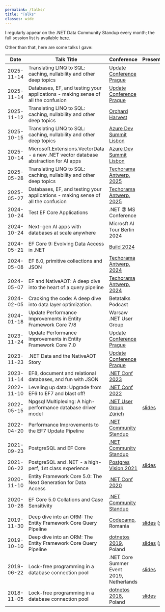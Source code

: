 ```yaml
---
permalink: /talks/
title: "Talks"
classes: wide
---
```


I regularly appear on the .NET Data Community Standup every month; the full session list is available [here](https://www.youtube.com/playlist?list=PLdo4fOcmZ0oX0ObHwBrJ0vJpZ7PiYMqeA).

Other than that, here are some talks I gave:

Date       | Talk Title                                                                           | Conference                                                                        | Presentation                             | Recording
---------- | ------------------------------------------------------------------------------------ | --------------------------------------------------------------------------------- | ---------------------------------------- | ---------
2025-11-14 | Translating LINQ to SQL: caching, nullability and other deep topics                  | [Update Conference Prague](https://prague.updateconference.net/)                  |
2025-11-14 | Databases, EF, and testing your applications - making sense of all the confusion     | [Update Conference Prague](https://prague.updateconference.net/)                  |                                        |
2025-11-12 | Translating LINQ to SQL: caching, nullability and other deep topics                  | [Orchard Harvest](https://orchardcore.net)                                        |
2025-10-15 | Translating LINQ to SQL: caching, nullability and other deep topics                  | [Azure Dev Summit Lisbon](https://azuredevsummit.com)                             |
2025-10-14 | Microsoft.Extensions.VectorData - a new .NET vector database abstraction for AI apps | [Azure Dev Summit Lisbon](https://azuredevsummit.com)                             |
2025-05-28 | Translating LINQ to SQL: caching, nullability and other deep topics                  | [Techorama Antwerp, 2025](https://techorama.be)                                   |
2025-05-27 | Databases, EF, and testing your applications - making sense of all the confusion     | [Techorama Antwerp, 2025](https://techorama.be)                                   |
2024-10-24 | Test EF Core Applications                                                            | .NET @ MS Conference
2024-10-24 | Next-gen AI apps with databases at scale anywhere                                    | Microsft AI Tour Berlin 2024
2024-05-21 | EF Core 9: Evolving Data Access in .NET                                              | [Build 2024](https://build.microsoft.com/en-US/sessions/4f008f3d-c58a-4806-b6b4-dfb993b32c4f?source=/speakers/fa3388eb-b27c-444d-99bc-a0d1f8c02961)
2024-05-08 | EF 8.0, primitive collections and JSON                                               | [Techorama Antwerp, 2024](https://techorama.be)
2024-05-07 | EF and NativeAOT: A deep dive into the heart of a query pipeline                     | [Techorama Antwerp, 2024](https://techorama.be)
2024-02-05 | Cracking the code: A deep dive into data layer optimization.                         | Betatalks Podcast                                                                 |                                          | [recording](https://podcast.betatalks.nl/1622272/14420325-75-cracking-the-code-a-deep-dive-into-data-layer-optimization-with-shay-rojansky)
2024-01-18 | Update Performance Improvements in Entity Framework Core 7/8                         | Warsaw .NET User Group                                                            |                                          |
2023-11-24 | Update Performance Improvements in Entity Framework Core 7.0                         | [Update Conference Prague](https://www.updateconference.net)                      |                                          | 
2023-11-23 | .NET Data and the NativeAOT Story                                                    | [Update Conference Prague](https://www.updateconference.net)                      |                                          | 
2023-11-14 | EF8, document and relational databases, and fun with JSON                            | [.NET Conf 2023](https://www.dotnetconf.net)                                      |                                          | [recording](https://youtu.be/_8iH5QnkIJo)
2022-11-10 | Leveling up data: Upgrade from EF6 to EF7 and blast off!                             | [.NET Conf 2022](https://www.dotnetconf.net)                                      |                                          | [recording](https://youtu.be/1U02rnSaz9Q)
2022-05-15 | Npgsql Multiplexing: A high-performance database driver model                        | [.NET User Group Zürich](https://www.meetup.com/dotnet-zurich/events/285736291)   | [slides](2022-05-12-npgsql-multiplexing) | [recording](https://www.youtube.com/watch?v=M2tJLi_MYOw)
2022-04-20 | Performance Improvements to the EF7 Update Pipeline                                  | [.NET Community Standup](https://dotnet.microsoft.com/platform/community/standup) |                                          | [recording](https://www.youtube.com/watch?v=EXbuRVqxn2o)
2021-09-23 | PostgreSQL and EF Core                                                               | [.NET Community Standup](https://dotnet.microsoft.com/platform/community/standup) |                                          | [recording](https://www.youtube.com/watch?v=Ya_cmZRwACM&list=PLdo4fOcmZ0oX-DBuRG4u58ZTAJgBAeQ-t&index=7)
2021-06-22 | PostgreSQL and .NET - a high-perf, 1st class experience                              | [Postgres Vision 2021](https://www.postgresvision.com)                            | [slides](2021-06-22-postgres-vision)     | [recording](https://www.postgresvision.com/2021/session-videos/open)
2020-11-10 | Entity Framework Core 5.0: The Next Generation for Data Access                       | [.NET Conf 2020](https://www.dotnetconf.net)                                      |                                          | [recording](https://www.youtube.com/watch?reload=9&v=BIImyq8qaD4)
2020-10-28 | EF Core 5.0 Collations and Case Sensitivity                                          | [.NET Community Standup](https://dotnet.microsoft.com/platform/community/standup) |                                          | [recording](https://www.youtube.com/watch?v=OgMhLVa_VfA&list=PLdo4fOcmZ0oX-DBuRG4u58ZTAJgBAeQ-t&index=1)
2019-11-30 | Deep dive into an ORM: The Entity Framework Core Query Pipeline                      | [Codecamp](https://codecamp.ro/cluj), Romania                                     | [slides](2019-11-30-codecamp-efcore-query-internals) ([src](https://github.com/roji/roji.github.io/tree/master/talks/2019-11-30-codecamp-efcore-query-internals/src))
2019-10-10 | Deep dive into an ORM: The Entity Framework Core Query Pipeline                      | [dotnetos 2019](https://conf.dotnetos.org/), Poland                               | [slides](2019-10-08-dotnetos-efcore-query-internals) ([src](https://github.com/roji/roji.github.io/tree/master/talks/2019-10-08-dotnetos-efcore-query-internals/src)) | [recording](https://www.youtube.com/watch?v=r69ZxXgOIK4)
2019-06-22 | Lock-free programming in a database connection pool                                  | .NET Core Summer Event 2019, Netherlands                                          | [slides](https://slides.com/shayrojansky/netherlands-dncse-2019-6-22#/) | [recording](https://www.youtube.com/watch?time_continue=651&v=YQHFbYl38SE)
2018-11-05 | Lock-free programming in a database connection pool                                  | [dotnetos 2018](https://conf.dotnetos.org/), Poland                               | [slides](https://slides.com/shayrojansky/dotnetos-2018-11-05#/)
